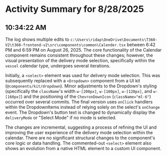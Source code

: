 # Activity Summary for 8/28/2025

## 10:34:22 AM
The log shows multiple edits to `c:\Users\ridap\OneDrive\Documents\T360-V2\t360-frontend-v2\src\components\common\Calender.tsx` between 6:42 PM and 6:59 PM on August 26, 2025.  The core functionality of the Calendar component remains consistent throughout these changes; however, the visual presentation of the delivery mode selection, specifically within the `vessel` calendar type, undergoes several iterations.

Initially, a `<select>` element was used for delivery mode selection. This was subsequently replaced with a `<Dropdown>` component from a UI kit (`@components/kit/dropdown`).  Minor adjustments to the Dropdown's styling (specifically the `className`'s width `w-[200px]`, `w-[100px]`, `w-[120px]`, and `w-[160px]`) and the positioning of the `ChevronDownIcon` (`className="ml-6"`) occurred over several commits.  The final version uses `onClick` handlers within the DropdownItems instead of relying solely on the select's `onChange` event.  The Dropdown's button text is changed to dynamically display the `deliveryMode` or "Select Mode" if no mode is selected.

The changes are incremental, suggesting a process of refining the UI and improving the user experience of the delivery mode selection within the calendar.  There are no significant structural changes to the component's core logic or data handling.  The commented-out `<select>` element also shows an evolution from a native HTML element to a custom UI component.
